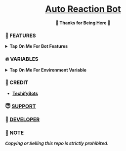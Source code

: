 <h1 align="center">
 <b><a href="https://youtu.be/UjsJXQOEeIA" target="/blank">Auto Reaction Bot</a>
</h1>

<p align="center">🩷 Thanks for Being Here 🩷</p>



### 🥰 FEATURES

<details><summary>Tap On Me For Bot Features</summary>

- unlimited reactions
- Supports all type of emojies
- work in both channels & groups
- Fully modified repo
- Stats & Broadcast feature available
- Fsub & Log channel support
- Deploy To Koyeb + Heroku + Railway.
- [Developer support](https://telegram.me/TechifySupport) 24x7
</details>


### 🔥 VARIABLES

<details><summary>Tap On Me For Environment Variable</summary>

- `API_ID` : Get From [Here](https://youtu.be/y5FwAobQ-Kc)
- `API_HASH` : Get From [Here](https://youtu.be/y5FwAobQ-Kc)
- `BOT_TOKEN` : Get From [BotFather](https://youtu.be/aJILCCXfNVM)
- `ADMIN` : Your Telegram User ID
- `DB_URI` : MongoDB database get from [here](https://youtu.be/j8LIuM7vv18)
- `LOG_CHANNEL` : Your Log channel ID.
- `AUTH_CHANNELS` : Your FSUB channels ID.
</details>

### 💞 CREDIT
- [TechifyBots](https://github.com/TechifyBots)

### 😇 [SUPPORT](https://techifybots.github.io/PayWeb)

### 🥳 [DEVELOPER](https://instagram.com/TechifyRahul)

### 📌 NOTE

𝘊𝘰𝘱𝘺𝘪𝘯𝘨 𝘰𝘳 𝘚𝘦𝘭𝘭𝘪𝘯𝘨 𝘵𝘩𝘪𝘴 𝘳𝘦𝘱𝘰 𝘪𝘴 𝘴𝘵𝘳𝘪𝘤𝘵𝘭𝘺 𝘱𝘳𝘰𝘩𝘪𝘣𝘪𝘵𝘦𝘥.</b>